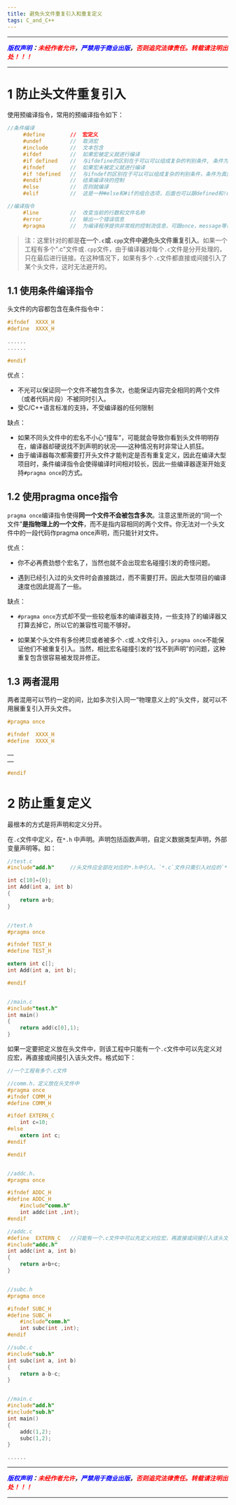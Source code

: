 ```yaml
---
title: 避免头文件重复引入和重复定义
tags: C_and_C++
---
```



------

***<font color=blue>版权声明</font>：<font color=red>未经作者允许</font>，<font color=blue>严禁用于商业出版</font>，<font color=red>否则追究法律责任。转载请注明出处！！！</font>***

------

# 1 防止头文件重复引入

使用预编译指令，常用的预编译指令如下：
```c
//条件编译
     #define        //  宏定义 
     #undef         //  取消宏 
     #include       //  文本包含 
     #ifdef         //  如果宏被定义就进行编译 
     #if defined    //  与ifdefine的区别在于可以可以组成复杂的判别条件, 条件为真就编译
     #ifndef        //  如果宏未被定义就进行编译 
     #if !defined   //  与ifndef的区别在于可以可以组成复杂的判别条件，条件为真就编译
     #endif         //  结束编译块的控制 
     #else          //  否则就编译 
     #elif          //  这是一种#else和#if的组合选项，后面也可以跟defined和!defined

//编译指令
     #line          //  改变当前的行数和文件名称 
     #error         //  输出一个错误信息 
     #pragma        //  为编译程序提供非常规的控制流信息，可跟once，message等许多参数。
```

>注：这里针对的都是**在一个`.c`或`.cpp`文件中避免头文件重复引入**。如果一个工程有多个".c"文件或`.cpp`文件，由于编译器对每个`.c`文件是分开处理的，只在最后进行链接。在这种情况下，如果有多个`.c`文件都直接或间接引入了某个头文件，这时无法避开的。


## 1.1 使用条件编译指令
头文件的内容都包含在条件指令中：
```c
#ifndef  XXXX_H
#define  XXXX_H

......
......

#endif
```
优点：

* 不光可以保证同一个文件不被包含多次，也能保证内容完全相同的两个文件（或者代码片段）不被同时引入。
* 受C/C++语言标准的支持，不受编译器的任何限制

缺点：

* 如果不同头文件中的宏名不小心“撞车”，可能就会导致你看到头文件明明存在，编译器却硬说找不到声明的状况——这种情况有时非常让人抓狂。
* 由于编译器每次都需要打开头文件才能判定是否有重复定义，因此在编译大型项目时，条件编译指令会使得编译时间相对较长，因此一些编译器逐渐开始支持`#pragma once`的方式。

## 1.2 使用pragma once指令
`pragma once`编译指令使得**同一个文件不会被包含多次**。注意这里所说的“同一个文件”**是指物理上的一个文件**，而不是指内容相同的两个文件。你无法对一个头文件中的一段代码作pragma once声明，而只能针对文件。

优点：
 
* 你不必再费劲想个宏名了，当然也就不会出现宏名碰撞引发的奇怪问题。

* 遇到已经引入过的头文件时会直接跳过，而不需要打开。因此大型项目的编译速度也因此提高了一些。

缺点：

* `#pragma once`方式却不受一些较老版本的编译器支持，一些支持了的编译器又打算去掉它，所以它的兼容性可能不够好。

* 如果某个头文件有多份拷贝或者被多个`.c`或`.h`文件引入，`pragma once`不能保证他们不被重复引入。当然，相比宏名碰撞引发的“找不到声明”的问题，这种重复包含很容易被发现并修正。



## 1.3 两者混用

两者混用可以节约一定的间，比如多次引入同一“物理意义上的”头文件，就可以不用展重复引入开头文件。
```c
#pragma once

#ifndef  XXXX_H
#define  XXXX_H

……
……

#endif
```





# 2 防止重复定义
最根本的方式是将声明和定义分开。

在`.c`文件中定义，在`*.h` 中声明。声明包括函数声明，自定义数据类型声明，外部变量声明等。如：


```c
//test.c
#include"add.h"   	//头文件应全部在对应的*.h中引入，`*.c`文件只需引入对应的`*.h`文件即可

int c[10]={0};
int Add(int a, int b)
{
	return a+b;
}


//test.h
#pragma once

#ifndef TEST_H
#define TEST_H

extern int c[];
int Add(int a, int b);

#endif


//main.c
#include"test.h"
int main()
{
	return add(c[0],1);
}
```

如果一定要把定义放在头文件中，则该工程中只能有一个`.c`文件中可以先定义对应宏，再直接或间接引入该头文件。格式如下：


```c
//一个工程有多个.c文件

//comm.h，定义放在头文件中
#pragma once
#ifndef COMM_H
#define COMM_H

#ifdef EXTERN_C
	int c=10;
#else 
	extern int c;
#endif

#endif


//addc.h，
#pragma once

#ifndef ADDC_H
#define ADDC_H
	#include"comm.h"
	int addc(int ,int);
#endif

//addc.c
#define  EXTERN_C   //只能有一个.c文件中可以先定义对应宏，再直接或间接引入该头文件
#include"addc.h"
int addc(int a, int b)
{
	return a+b+c;
}


//subc.h
#pragma once

#ifndef SUBC_H
#define SUBC_H
	#include"comm.h"
	int subc(int ,int);
#endif

//subc.c
#include"sub.h"
int subc(int a, int b)
{
	return a-b-c;
}


//main.c
#include"add.h"
#include"sub.h"
int main()
{
	addc(1,2);
	subc(1,2);
}

......


```



------

***<font color=blue>版权声明</font>：<font color=red>未经作者允许</font>，<font color=blue>严禁用于商业出版</font>，<font color=red>否则追究法律责任。转载请注明出处！！！</font>***

------

